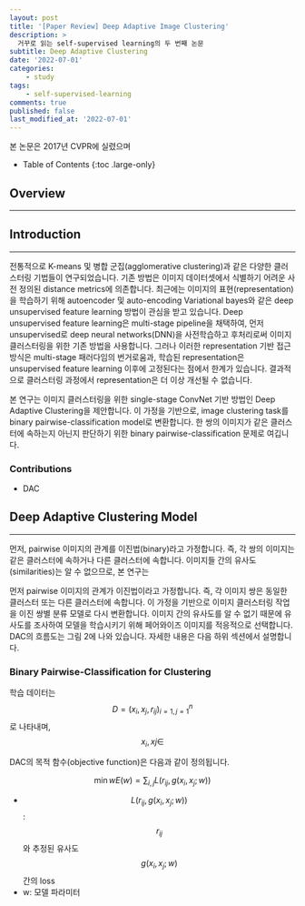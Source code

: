 ```yaml
---
layout: post
title: '[Paper Review] Deep Adaptive Image Clustering'
description: >
  거꾸로 읽는 self-supervised learning의 두 번째 논문
subtitle: Deep Adaptive Clustering
date: '2022-07-01'
categories:
    - study
tags:
    - self-supervised-learning
comments: true
published: false
last_modified_at: '2022-07-01'
---
```


본 논문은 2017년 CVPR에 실렸으며 

- Table of Contents
{:toc .large-only}

## Overview

***

## Introduction

***

전통적으로 K-means 및 병합 군집(agglomerative clustering)과 같은 다양한 클러스터링 기법들이 연구되었습니다. 기존 방법은 이미지 데이터셋에서 식별하기 어려운 사전 정의된 distance metrics에 의존합니다. 최근에는 이미지의 표현(representation)을 학습하기 위해 autoencoder 및 auto-encoding Variational bayes와 같은 deep unsupervised feature learning 방법이 관심을 받고 있습니다. Deep unsupervised feature learning은 multi-stage pipeline을 채택하여, 먼저 unsupervised로 deep neural networks(DNN)을 사전학습하고 후처리로써 이미지 클러스터링을 위한 기존 방법을 사용합니다. 그러나 이러한 representation 기반 접근 방식은 multi-stage 패러다임의 번거로움과, 학습된 representation은 unsupervised feature learning 이후에 고정된다는 점에서 한계가 있습니다. 결과적으로 클러스터링 과정에서 representation은 더 이상 개선될 수 없습니다.

본 연구는 이미지 클러스터링을 위한 single-stage ConvNet 기반 방법인 Deep Adaptive Clustering을 제안합니다. 이 가정을 기반으로, image clustering task를 binary pairwise-classification model로 변환합니다.
 한 쌍의 이미지가 같은 클러스터에 속하는지 아닌지 판단하기 위한 binary pairwise-classification 문제로 여깁니다. 

### Contributions

* DAC 

## Deep Adaptive Clustering Model

***
먼저, pairwise 이미지의 관계를 이진법(binary)라고 가정합니다. 즉, 각 쌍의 이미지는 같은 클러스터에 속하거나 다른 클러스터에 속합니다. 이미지들 간의 유사도(similarities)는 알 수 없으므로, 본 연구는 



먼저 pairwise 이미지의 관계가 이진법이라고 가정합니다. 즉, 각 이미지 쌍은 동일한 클러스터 또는 다른 클러스터에 속합니다. 이 가정을 기반으로 이미지 클러스터링 작업을 이진 쌍별 분류 모델로 다시 변환합니다. 이미지 간의 유사도를 알 수 없기 때문에 유사도를 조사하여 모델을 학습시키기 위해 페어와이즈 이미지를 적응적으로 선택합니다. DAC의 흐름도는 그림 2에 나와 있습니다. 자세한 내용은 다음 하위 섹션에서 설명합니다.

### Binary Pairwise-Classification for Clustering

학습 데이터는 $$D = {(x_i,x_j,r_{ij})}_{i=1,j=1}^n$$로 나타내며, $$x_i, xj \in $$ 

DAC의 목적 함수(objective function)은 다음과 같이 정의됩니다.

$$
  \min{w} E(w) = \sum_{i,j} L(r_{ij},g(x_i,x_j;w))
$$

* $$L(r_{ij},g(x_i,x_j;w))$$: $$r_{ij}$$와 추정된 유사도 $$g(x_i,x_j;w)$$간의 loss
* w: 모델 파라미터
